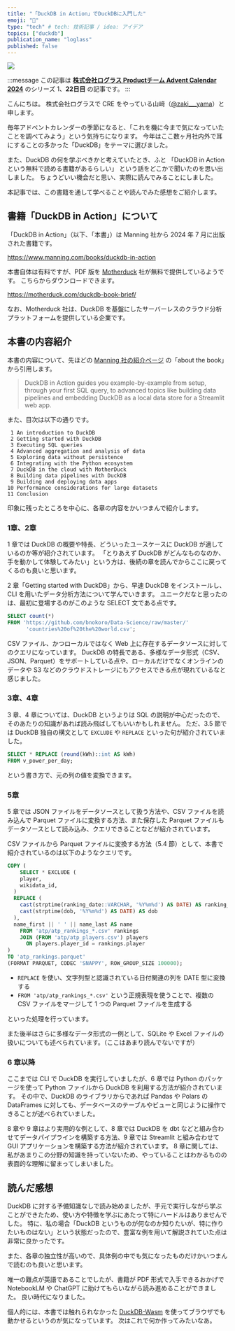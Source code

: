 ```yaml
---
title: "「DuckDB in Action」でDuckDBに入門した"
emoji: "🦆"
type: "tech" # tech: 技術記事 / idea: アイデア
topics: ["duckdb"]
publication_name: "loglass"
published: false
---
```


![](https://storage.googleapis.com/zenn-user-upload/bd39bda997ad-20241221.png)

:::message
この記事は **[株式会社ログラス Productチーム Advent Calendar 2024](https://qiita.com/advent-calendar/2024/loglass)** のシリーズ 1、**22日目** の記事です。
:::


こんにちは。
株式会社ログラスで CRE をやっている山﨑（[@zaki\_\_\_yama](https://twitter.com/zaki___yama)）と申します。

毎年アドベントカレンダーの季節になると、「これを機に今まで気になっていたことを調べてみよう」という気持ちになります。
今年はここ数ヶ月社内外で耳にすることの多かった「DuckDB」をテーマに選びました。

また、DuckDB の何を学ぶべきかと考えていたとき、ふと
「DuckDB in Action という無料で読める書籍があるらしい」
という話をどこかで聞いたのを思い出しました。
ちょうどいい機会だと思い、実際に読んでみることにしました。

本記事では、この書籍を通して学べることや読んでみた感想をご紹介します。

## 書籍「DuckDB in Action」について

「DuckDB in Action」（以下、「本書」）は Manning 社から 2024 年 7 月に出版された書籍です。

https://www.manning.com/books/duckdb-in-action

本書自体は有料ですが、PDF 版を [Motherduck](https://motherduck.com/) 社が無料で提供しているようです。
こちらからダウンロードできます。

https://motherduck.com/duckdb-book-brief/

なお、Motherduck 社は、DuckDB を基盤にしたサーバーレスのクラウド分析プラットフォームを提供している企業です。

## 本書の内容紹介

本書の内容について、先ほどの [Manning 社の紹介ページ](https://www.manning.com/books/duckdb-in-action) の「about the book」から引用します。

> DuckDB in Action guides you example-by-example from setup, through your first SQL query, to advanced topics like building data pipelines and embedding DuckDB as a local data store for a Streamlit web app.

また、目次は以下の通りです。

```
 1 An introduction to DuckDB
 2 Getting started with DuckDB
 3 Executing SQL queries
 4 Advanced aggregation and analysis of data
 5 Exploring data without persistence
 6 Integrating with the Python ecosystem
 7 DuckDB in the cloud with MotherDuck
 8 Building data pipelines with DuckDB
 9 Building and deploying data apps
10 Performance considerations for large datasets
11 Conclusion
```

印象に残ったところを中心に、各章の内容をかいつまんで紹介します。

### 1章、2章

1 章では DuckDB の概要や特長、どういったユースケースに DuckDB が適しているのか等が紹介されています。
「とりあえず DuckDB がどんなものなのか、手を動かして体験してみたい」という方は、後続の章を読んでからここに戻ってくるのも良いと思います。

2 章「Getting started with DuckDB」から、早速 DuckDB をインストールし、CLI を用いたデータ分析方法について学んでいきます。
ユニークだなと思ったのは、最初に登場するのがこのような SELECT 文である点です。

```sql
SELECT count(*)
FROM 'https://github.com/bnokoro/Data-Science/raw/master/'
      'countries%20of%20the%20world.csv';
```

CSV ファイル、かつローカルではなく Web 上に存在するデータソースに対してのクエリになっています。
DuckDB の特長である、多様なデータ形式（CSV、JSON、Parquet）をサポートしている点や、ローカルだけでなくオンラインのデータや S3 などのクラウドストレージにもアクセスできる点が現れているなと感じました。

### 3章、4章

3 章、4 章については、DuckDB というよりは SQL の説明が中心だったので、そのあたりの知識があれば読み飛ばしてもいいかもしれません。
ただ、3.5 節では DuckDB 独自の構文として `EXCLUDE` や `REPLACE` といった句が紹介されていました。

```sql
SELECT * REPLACE (round(kWh)::int AS kWh)
FROM v_power_per_day;
```

という書き方で、元の列の値を変換できます。

### 5章

5 章では JSON ファイルをデータソースとして扱う方法や、CSV ファイルを読み込んで Parquet ファイルに変換する方法、また保存した Parquet ファイルもデータソースとして読み込み、クエリできることなどが紹介されています。

CSV ファイルから Parquet ファイルに変換する方法（5.4 節）として、本書で紹介されているのは以下のようなクエリです。

```sql
COPY (
	SELECT * EXCLUDE (
    player,
    wikidata_id,
  )
  REPLACE (
    cast(strptime(ranking_date::VARCHAR, '%Y%m%d') AS DATE) AS ranking_date,
    cast(strptime(dob, '%Y%m%d') AS DATE) AS dob
  ),
  name_first || ' ' || name_last AS name
	FROM 'atp/atp_rankings_*.csv' rankings
	JOIN (FROM 'atp/atp_players.csv') players
	  ON players.player_id = rankings.player
)
TO 'atp_rankings.parquet'
(FORMAT PARQUET, CODEC 'SNAPPY', ROW_GROUP_SIZE 100000);
```

- `REPLACE` を使い、文字列型と認識されている日付関連の列を DATE 型に変換する
- `FROM 'atp/atp_rankings_*.csv'` という正規表現を使うことで、複数の CSV ファイルをマージして 1 つの Parquet ファイルを生成する

といった処理を行っています。

また後半はさらに多様なデータ形式の一例として、SQLite や Excel ファイルの扱いについても述べられています。（ここはあまり読んでないですが）

### 6 章以降

ここまでは CLI で DuckDB を実行していましたが、6 章では Python のパッケージを使って Python ファイルから DuckDB を利用する方法が紹介されています。
その中で、DuckDB のライブラリからであれば Pandas や Polars の DataFrames に対しても、データベースのテーブルやビューと同じように操作できることが述べられていました。

8 章や 9 章はより実用的な例として、8 章では DuckDB を dbt などと組み合わせてデータパイプラインを構築する方法、9 章では Streamlit と組み合わせて GUI アプリケーションを構築する方法が紹介されています。
8 章に関しては、私があまりこの分野の知識を持っていないため、やっていることはわかるものの表面的な理解に留まってしまいました。

## 読んだ感想

DuckDB に対する予備知識なしで読み始めましたが、手元で実行しながら学ぶことができたため、使い方や特徴を学ぶにあたって特にハードルはありませんでした。
特に、私の場合「DuckDB というものが何なのか知りたいが、特に作りたいものはない」という状態だったので、豊富な例を用いて解説されていた点は非常に良かったです。

また、各章の独立性が高いので、具体例の中でも気になったものだけかいつまんで読むのも良いと思います。

唯一の難点が英語であることでしたが、書籍が PDF 形式で入手できるおかげで NotebookLM や ChatGPT に助けてもらいながら読み進めることができました。
良い時代になりました。

個人的には、本書では触れられなかった [DuckDB-Wasm](https://duckdb.org/docs/api/wasm/overview.html) を使ってブラウザでも動かせるというのが気になっています。
次はこれで何か作ってみたいなあ。

